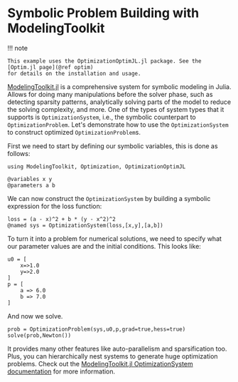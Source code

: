# Symbolic Problem Building with ModelingToolkit

!!! note

    This example uses the OptimizationOptimJL.jl package. See the [Optim.jl page](@ref optim)
    for details on the installation and usage.

[ModelingToolkit.jl](https://docs.sciml.ai/ModelingToolkit/stable/) is a comprehensive system
for symbolic modeling in Julia. Allows for doing many manipulations before the solver phase,
such as detecting sparsity patterns, analytically solving parts of the model to reduce the
solving complexity, and more. One of the types of system types that it supports is
`OptimizationSystem`, i.e., the symbolic counterpart to `OptimizationProblem`. Let's demonstrate
how to use the `OptimizationSystem` to construct optimized `OptimizationProblem`s.

First we need to start by defining our symbolic variables, this is done as follows:

```@example modelingtoolkit
using ModelingToolkit, Optimization, OptimizationOptimJL

@variables x y
@parameters a b
```

We can now construct the `OptimizationSystem` by building a symbolic expression 
for the loss function:

```@example modelingtoolkit
loss = (a - x)^2 + b * (y - x^2)^2
@named sys = OptimizationSystem(loss,[x,y],[a,b])
```

To turn it into a problem for numerical solutions, we need to specify what
our parameter values are and the initial conditions. This looks like:

```@example modelingtoolkit
u0 = [
    x=>1.0
    y=>2.0
]
p = [
    a => 6.0
    b => 7.0
]
```

And now we solve.

```@example modelingtoolkit
prob = OptimizationProblem(sys,u0,p,grad=true,hess=true)
solve(prob,Newton())
```

It provides many other features like auto-parallelism and sparsification too.
Plus, you can hierarchically nest systems to generate huge
optimization problems. Check out the
[ModelingToolkit.jl OptimizationSystem documentation](https://docs.sciml.ai/ModelingToolkit/stable/)
for more information.

